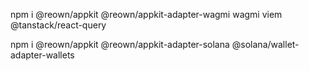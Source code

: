 npm i @reown/appkit @reown/appkit-adapter-wagmi wagmi viem @tanstack/react-query

npm i @reown/appkit @reown/appkit-adapter-solana @solana/wallet-adapter-wallets